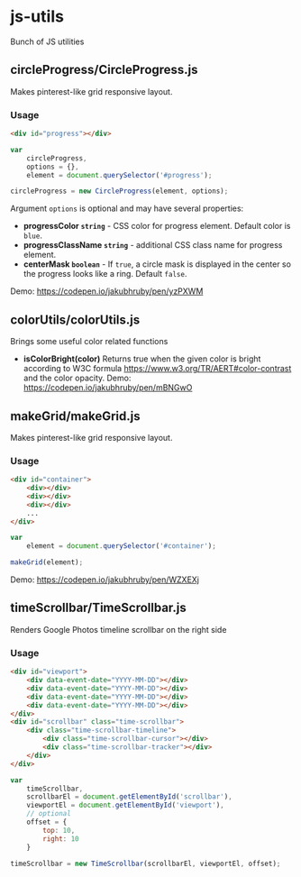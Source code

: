 # js-utils
Bunch of JS utilities

## circleProgress/CircleProgress.js
Makes pinterest-like grid responsive layout.
### Usage
```html
<div id="progress"></div>
```
```javascript
var
	circleProgress,
	options = {},
	element = document.querySelector('#progress');

circleProgress = new CircleProgress(element, options);
```
Argument ``options`` is optional and may have several properties:
- **progressColor ``string``** - CSS color for progress element. Default color is ``blue``.
- **progressClassName ``string``** - additional CSS class name for progress element.
- **centerMask ``boolean``** - If ``true``, a circle mask is displayed in the center so the progress looks like a ring. Default ``false``.

Demo: https://codepen.io/jakubhruby/pen/yzPXWM

## colorUtils/colorUtils.js
Brings some useful color related functions

- **isColorBright(color)**
Returns true when the given color is bright according to W3C formula https://www.w3.org/TR/AERT#color-contrast and the color opacity.
Demo: https://codepen.io/jakubhruby/pen/mBNGwO

## makeGrid/makeGrid.js
Makes pinterest-like grid responsive layout.
### Usage
```html
<div id="container">
	<div></div>
	<div></div>
	<div></div>
	...
</div>
```
```javascript
var
	element = document.querySelector('#container');

makeGrid(element);
```

Demo: https://codepen.io/jakubhruby/pen/WZXEXj

## timeScrollbar/TimeScrollbar.js
Renders Google Photos timeline scrollbar on the right side
### Usage
```html
<div id="viewport">
	<div data-event-date="YYYY-MM-DD"></div>
	<div data-event-date="YYYY-MM-DD"></div>
	<div data-event-date="YYYY-MM-DD"></div>
	<div data-event-date="YYYY-MM-DD"></div>
</div>
<div id="scrollbar" class="time-scrollbar">
	<div class="time-scrollbar-timeline">
		<div class="time-scrollbar-cursor"></div>
		<div class="time-scrollbar-tracker"></div>
	</div>
</div>
```
```javascript
var
	timeScrollbar,
	scrollbarEl = document.getElementById('scrollbar'),
	viewportEl = document.getElementById('viewport'),
	// optional
	offset = {
		top: 10,
		right: 10
	}

timeScrollbar = new TimeScrollbar(scrollbarEl, viewportEl, offset);
```
